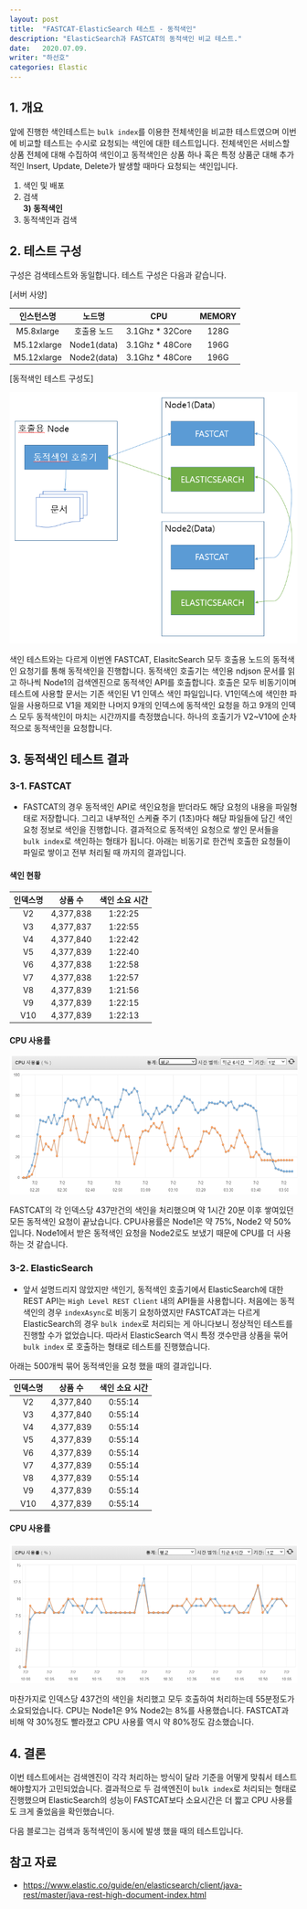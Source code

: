 ```yaml
---
layout: post
title:  "FASTCAT-ElasticSearch 테스트 - 동적색인"
description: "ElasticSearch과 FASTCAT의 동적색인 비교 테스트."
date:   2020.07.09.
writer: "하선호"
categories: Elastic
---
```


## 1. 개요
앞에 진행한 색인테스트는 `bulk index`를 이용한 전체색인을 비교한 테스트였으며 이번에 비교할 테스트는 수시로 요청되는 색인에 대한 테스트입니다. 전체색인은 서비스할 상품 전체에 대해 수집하여 색인이고 동적색인은 상품 하나 혹은 특정 상품군 대해 추가적인 Insert, Update, Delete가 발생할 때마다 요청되는 색인입니다. 

1) 색인 및 배포  
2) 검색  
**3) 동적색인**  
4) 동적색인과 검색  


## 2. 테스트 구성

구성은 검색테스트와 동일합니다. 테스트 구성은 다음과 같습니다.

[서버 사양]

|인스턴스명|노드명|CPU|MEMORY|
|:---:|:---:|:---:|:---:|
|M5.8xlarge|호출용 노드|3.1Ghz * 32Core|128G
|M5.12xlarge|Node1(data)|3.1Ghz * 48Core|196G
|M5.12xlarge|Node2(data)|3.1Ghz * 48Core|196G

[동적색인 테스트 구성도]

![/images/2020-07-09-Elasticsearch-DynamicIndex/di-test-diagram.png](/images/2020-07-09-Elasticsearch-DynamicIndex/di-test-diagram.png)

색인 테스트와는 다르게 이번엔 FASTCAT, ElasitcSearch 모두 호출용 노드의 동적색인 요청기를 통해 동적색인을 진행합니다.
동적색인 호출기는 색인용 ndjson 문서를 읽고 하나씩 Node1의 검색엔진으로 동적색인 API를 호출합니다. 호출은 모두 비동기이며
테스트에 사용할 문서는 기존 색인된 V1 인덱스 색인 파일입니다. V1인덱스에 색인한 파일을 사용하므로 V1을 제외한 나머지 9개의 인덱스에 동적색인 요청을 하고 9개의 인덱스 모두 동적색인이 마치는 시간까지를 측정했습니다.
하나의 호출기가 V2~V10에 순차적으로 동적색인을 요청합니다.

## 3. 동적색인 테스트 결과

### 3-1. FASTCAT

 - FASTCAT의 경우 동적색인 API로 색인요청을 받더라도 해당 요청의 내용을 파일형태로 저장합니다. 그리고 내부적인 스케쥴 주기 (1초)마다 해당 파일들에 담긴 색인요청 정보로 색인을 진행합니다. 결과적으로 동적색인 요청으로 쌓인 문서들을 `bulk index`로 색인하는 형태가 됩니다. 아래는 비동기로 한건씩 호출한 요청들이 파일로 쌓이고 전부 처리될 때 까지의 결과입니다.

#### 색인 현황

|인덱스명|상품 수|색인 소요 시간|
|:------:|:---:|:---:|
|V2|4,377,838|1:22:25|
|V3|4,377,837|1:22:55|
|V4|4,377,840|1:22:42|
|V5|4,377,839|1:22:40|
|V6|4,377,838|1:22:58|
|V7|4,377,838|1:22:57|
|V8|4,377,839|1:21:56|
|V9|4,377,839|1:22:15|
|V10|4,377,839|1:22:13|

#### CPU 사용률

![/images/2020-07-09-Elasticsearch-DynamicIndex/di-test-fastcat-cpu.png](/images/2020-07-09-Elasticsearch-DynamicIndex/di-test-fastcat-cpu.png)


FASTCAT의 각 인덱스당 437만건의 색인을 처리했으며 약 1시간 20분 이후 쌓여있던 모든 동적색인 요청이 끝났습니다. CPU사용률은 Node1은 약 75%, Node2 약 50%입니다. Node1에서 받은 동적색인 요청을 Node2로도 보냈기 때문에 CPU를 더 사용하는 것 같습니다.

### 3-2. ElasticSearch

- 앞서 설명드리지 않았지만 색인기, 동적색인 호출기에서 ElasticSearch에 대한 REST API는 `High Level REST Client` 내의 API들을 사용합니다. 처음에는 동적색인의 경우 `indexAsync`로 비동기 요청하였지만 FASTCAT과는 다르게 ElasticSearch의 경우 `bulk index`로 처리되는 게 아니다보니 정상적인 테스트를 진행할 수가 없었습니다. 따라서 ElasticSearch 역시 특정 갯수만큼 상품을 묶어 `bulk index` 로 호출하는 형태로 테스트를 진행했습니다.

아래는 500개씩 묶어 동적색인을 요청 했을 때의 결과입니다.

|인덱스명|상품 수|색인 소요 시간|
|:------:|:---:|:---:|
|V2|4,377,840|0:55:14|
|V3|4,377,840|0:55:14|
|V4|4,377,839|0:55:14|
|V5|4,377,839|0:55:14|
|V6|4,377,839|0:55:14|
|V7|4,377,839|0:55:14|
|V8|4,377,839|0:55:14|
|V9|4,377,839|0:55:14|
|V10|4,377,839|0:55:14|

#### CPU 사용률

![/images/2020-07-09-Elasticsearch-DynamicIndex/di-test-es-cpu.png](/images/2020-07-09-Elasticsearch-DynamicIndex/di-test-es-cpu.png)


마찬가지로 인덱스당 437건의 색인을 처리했고 모두 호출하여 처리하는데 55분정도가 소요되었습니다. CPU는 Node1은 9% Node2는 8%를 사용했습니다. FASTCAT과 비해 약 30%정도 빨라졌고 CPU 사용률 역시 약 80%정도 감소했습니다.


## 4. 결론
이번 테스트에서는 검색엔진이 각각 처리하는 방식이 달라 기준을 어떻게 맞춰서 테스트 해야할지가 고민되었습니다.
결과적으로 두 검색엔진이 `bulk index`로 처리되는 형태로 진행했으며 ElasticSearch의 성능이 FASTCAT보다 소요시간은 더 짧고 CPU 사용률도 크게 줄었음을 확인했습니다.

다음 블로그는 검색과 동적색인이 동시에 발생 했을 때의 테스트입니다.


## 참고 자료
- https://www.elastic.co/guide/en/elasticsearch/client/java-rest/master/java-rest-high-document-index.html